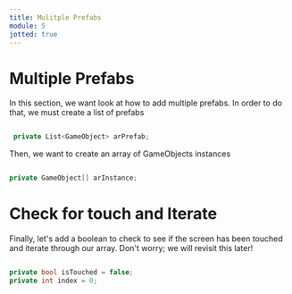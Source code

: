 ```yaml
---
title: Mulitple Prefabs
module: 5
jotted: true
---
```


# Multiple Prefabs

In this section, we want look at how to add multiple prefabs. In order to do that, we must create a list of prefabs

```csharp

 private List<GameObject> arPrefab;

```

Then, we want to create an array of GameObjects instances

```csharp

private GameObject[] arInstance;

```

# Check for touch and Iterate

Finally, let's add a boolean to check to see if the screen has been touched and iterate through our array.  Don't worry; we will revisit this later!

```csharp

private bool isTouched = false;
private int index = 0;

```